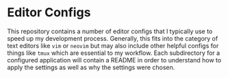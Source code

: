 # Editor Configs

This repository contains a number of editor configs that I typically use to
speed up my development process. Generally, this fits into the category of
text editors like `vim` or `neovim` but may also include other helpful configs
for things like `tmux` which are essential to my workflow. Each subdirectory
for a configured application will contain a README in order to understand how
to apply the settings as well as why the settings were chosen.
